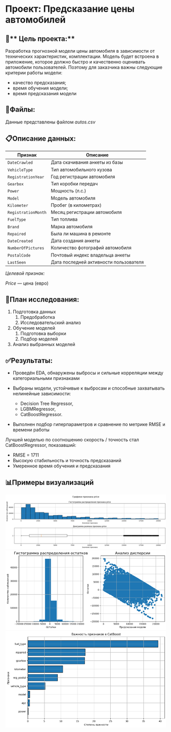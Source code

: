 # Проект: Предсказание цены автомобилей
## :dart:** Цель проекта:**
Разработка прогнозной модели цены автомобиля в зависимости от технических характеристик, комплектации. Модель будет встроена в приложение, которое должно быстро и качественно оценивать автомобили пользователей. Поэтому для заказчика важны следующие критерии работы модели:
+ качество предсказания;
+ время обучения модели;
+ время предсказания модели



## :file_folder:**Файлы:**

Данные представлены файлом *autos.csv*

## :clipboard:**Описание данных:**

| Признак             | Описание                                            |
|---------------------|-----------------------------------------------------|
| `DateCrawled`       | Дата скачивания анкеты из базы                      |
| `VehicleType`       | Тип автомобильного кузова                           |
| `RegistrationYear`  | Год регистрации автомобиля                          |
| `Gearbox`           | Тип коробки передач                                 |
| `Power`             | Мощность (л.с.)                                     |
| `Model`             | Модель автомобиля                                   |
| `Kilometer`         | Пробег (в километрах)                               |
| `RegistrationMonth` | Месяц регистрации автомобиля                        |
| `FuelType`          | Тип топлива                                         |
| `Brand`             | Марка автомобиля                                    |
| `Repaired`          | Была ли машина в ремонте                            |
| `DateCreated`       | Дата создания анкеты                                |
| `NumberOfPictures`  | Количество фотографий автомобиля                    |
| `PostalCode`        | Почтовый индекс владельца анкеты                    |
| `LastSeen`          | Дата последней активности пользователя             |


*Целевой признак:*

*Price* — цена (евро)


## :scroll:**План исследования:**

1. Подготовка данных
    1. Предобработка
    2. Исследовательский анализ
2. Обучение моделей
    1. Подготовка выборки
    2. Подбор моделей
3. Анализ выбранных моделей


## :white_check_mark:**Результаты:**

+ Проведён EDA, обнаружены выбросы и сильные корреляции между категориальными признаками
+ Выбраны модели, устойчивые к выбросам и способные захватывать нелинейные зависимости:
   + Decision Tree Regressor,
   + LGBMRegressor,
   + CatBoostRegressor.

+ Выполнен подбор гиперпараметров и сравнение по метрике RMSE и времени работы

Лучшей моделью по соотношению скорость / точность стал CatBoostRegressor, показавший:

+ RMSE = 1711
+ Высокую стабильность и точность предсказаний
+ Умеренное время обучения и предсказания

## :bar_chart:**Примеры визуализаций**
![диаграммы количественных признаков](img/img1.png)
![анализ остатков](img/img2.png)
![важность признаков](img/img3.png)
